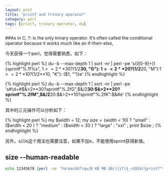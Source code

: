 ```yaml
---
layout: post
title: "printf and trinary operator"
category: perl
tags: [printf, trinary operator, du]
---
```


##As in C, ?: is the only trinary operator. It’s often called the conditional operator
because it works much like an if-then-else,

今天获得一个perl，觉得需要熟悉，如下：

{% highlight perl %}
du -b --max-depth 1 | sort -nr | perl -pe 's{([0-9]+)}{sprintf"%.1f%s", $1>=2**30? ($1/2**30, "G"): $1>=2**20? ($1/2**20, "M"):$1>=2**10? ($1/2**10, "K"): ($1, "")}e'
{% endhighlight %}

{% highlight perl %}
du -b --max-depth 1 | sort -nr | perl -pe 's#\d+#$&>2**30?sprintf"%.2fG",$&/2**30:$&>2**20?sprintf"%.2fM",$&/2**20:$&>2**10?sprintf"%.2fK":$&#e'
{% endhighlight %}

其中的三元操作可以分析如下：

{% highlight perl %}
my $width = 12;
my $size = ($width < 10) ? "small" :
($width < 20 ) ? "medium" :
($width < 30 ) ? "large" :
"xxl" ;
print $size ;
{% endhighlight %}

另外，s///e这个用法也需要注意，如果不加e，不能使用sprint获得新值。

## size --human-readable

```bash
echo 12345678 |perl -ne 'foreach$f(qw/B KB MB GB/){if($_<1024){printf"%.2f%s\n",$_,$f; last} $_=$_/1024}'
```
